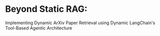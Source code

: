 # Beyond Static RAG: 

Implementing Dynamic ArXiv Paper Retrieval using Dynamic LangChain's Tool-Based Agentic Architecture

